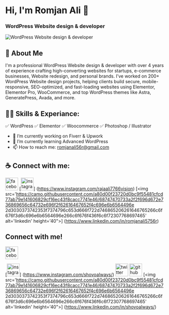 # Hi, I'm Romjan Ali 👋
### WordPress Website design & developer
![WordPress Website design & developer](https://media.licdn.com/dms/image/v2/D5616AQEggNjtsRMGpQ/profile-displaybackgroundimage-shrink_350_1400/B56ZfjMp2xGQAY-/0/1751863436040?e=1758153600&v=beta&t=c5ELb80bGKNurkw5pWnEmjwmdSR5N0L4Q7jer_WV6E8)

## 🚀 About Me
I'm a professional WordPress Website design & developer with over 4 years of experience crafting high-converting websites for startups, e-commerce businesses, Website redesign, and personal brands. I’ve worked on 200+ WordPress Website design projects, helping clients build secure, mobile-responsive, SEO-optimized, and fast-loading websites using Elementor, Elementor Pro, WooCommerce, and top WordPress themes like Astra, GeneratePress, Avada, and more.

## 👨‍💻 Skills & Experiance: 
✅ WordPress 
✅ Elementor 
✅ Woocommerce 
✅ Photoshop / Illustrator

- 🔭 I’m currently working on Fiverr & Upwork 
- 🌱 I’m currently learning Advanced WordPress 
- 📫 How to reach me: romjanali56r@gmail.com 

## ☕ Connect with me:

[<img
src='https://camo.githubusercontent.com/2d1ffa69dd491ebeca01b2098cf8233dd09950ff5895abccd5b455ca442abc59/68747470733a2f2f696d672e736869656c64732e696f2f62616467652f46616365626f6f6b 2d3138373746323f7374796c653d666f7220746865206261646765266c6f676f3d66616365626f6f6b266c6f676f436f6c6f723d7768697465' alt='facebook' height='40'>](www.facebook.com/romjanaliraja) [<img
src='https://camo.githubusercontent.com/b3d4671768bd0f9b6c8f410a25a96e0c5a4d135208d8910461e986f97e7985ab/68747470733a2f2f696d672e736869656c64732e696f2f62616467652f496e737461677261
6d2d4534343035463f7374796c653d666f7220746865206261646765266c6f676f3d696e7374616772616d266c6f676f436f6c6f723d7768697465' alt='instagram' height='40'>]
(https://www.instagram.com/rajaali7766vision) [<img
src='https://camo.githubusercontent.com/a80d00f23720d0bc9f55481cfcd77ab79e141606829cf16ec43f8cacc7741e46/68747470733a2f2f696d672e736869656c64732e696f2f62616467652f4c696e6b6564496e
2d3030373742353f7374796c653d666f722d746865206261646765266c6f676f3d6c696e6b6564696e266c6f676f436f6c6f72307768697465' alt='linkedin' height='40">]
(https://www.linkedin.com/in/romjanali5756r)



## Connect with me!
[<img
src='https://camo.githubusercontent.com/2d1ffa69dd491ebeca01b2098cf8233dd09950ff5895abccd5b455ca442abc59/68747470733a2f2f696d672e736869656c64732e696f2f62616467652f46616365626f6f6b 2d3138373746323f7374796c653d666f7220746865206261646765266c6f676f3d66616365626f6f6b266c6f676f436f6c6f723d7768697465' alt='facebook' height='40'>](https://www.facebook.com/shovoalways) 

[<img
src='https://camo.githubusercontent.com/b3d4671768bd0f9b6c8f410a25a96e0c5a4d135208d8910461e986f97e7985ab/68747470733a2f2f696d672e736869656c64732e696f2f62616467652f496e737461677261
6d2d4534343035463f7374796c653d666f7220746865206261646765266c6f676f3d696e7374616772616d266c6f676f436f6c6f723d7768697465' alt='instagram' height='40'>]
(https://www.instagram.com/shovoalways/) [<img
src='https://camo.githubusercontent.com/5d03c86f6a75f7cbe80d135d9162fbf6dc46a31253cf30a8e9bb8279b4d574d3/68747470733a2f2f696d672e736869656c64732e696f2f626164676524547769747465722d
3144413146323f7374796c653d666f722d746865206261646765266c6f676f3d74776974746572266c6f676f436f6c6f723d7768697465' alt='twitter' height='40'>](https://twitter.com/shovoalways) [<img
src='https://camo.githubusercontent.com/bd2bd127c104ba5c98bb12c70801b075aee1f040009089510f69554300e7ff41/68747470733a2f2f696d672e736869656c64732e696f2f62616467652f4769742046303530
33323f7374796c653d666f722d746865206261646765266c6f676f3d676974266c6f676f436f6c6f723d7768697465' alt='github' height='40'>](https://github.com/shovoalways) [<img
src='https://camo.githubusercontent.com/a80d00f23720d0bc9f55481cfcd77ab79e141606829cf16ec43f8cacc7741e46/68747470733a2f2f696d672e736869656c64732e696f2f62616467652f4c696e6b6564496e
2d3030373742353f7374796c653d666f722d746865206261646765266c6f676f3d6c696e6b6564696e266c6f676f436f6c6f72307768697465' alt='linkedin' height='40">]
(https://www.linkedin.com/in/shovoalways/)
